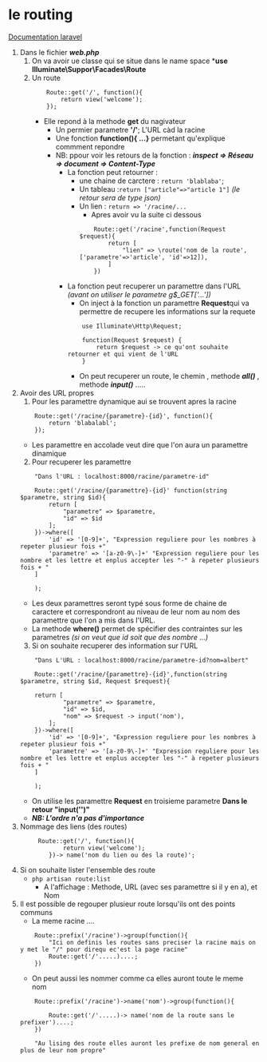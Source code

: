 # le routing 

[Documentation laravel](https://laravel.com/docs/10.x/routing)

1. Dans le fichier ***web.php*** 
    1. On va avoir ue classe qui se situe dans le name space ***use Illuminate\Suppor\Facades\Route**
    2. Un route 
        ```
            Route::get('/', function(){
                return view('welcome');
            });
        ```
        - Elle repond à la methode **get** du nagivateur 
            - Un permier parametre **'/'**; L'URL càd la racine 
            - Une fonction **function(){ ...}** permetant qu'explique commment repondre
            - NB: ppour voir les retours de la fonction : ***inspect => Réseau => document => Content-Type***
                - La fonction peut retourner :
                    - une chaine de carctere : `return 'blablaba'`;
                    - Un tableau :`return ["article"=>"article 1"]` *(le retour sera de type json)*
                    - Un lien : `return => '/racine/...`
                        - Apres avoir vu la suite ci dessous   
                        ```
                            Route::get('/racine',function(Request $request){
                                return [
                                    "lien" => \route('nom de la route',['parametre'=>'article', 'id'=>12]),
                                ]
                            })
                        ```
                - La fonction peut recuperer un paramettre dans l'URL *(avant on utiliser le parametre g$_GET['...'])*
                    - On inject à la fonction un paramettre **Request**qui va permettre de recupere les informations sur la requete 
                    ```
                        use Illuminate\Http\Request;

                        function(Request $request) {
                            return $request -> ce qu'ont souhaite retourner et qui vient de l'URL
                        }
                    ```
                    - On peut recuperer un route, le chemin , methode ***all()*** , methode ***input()*** .....
2. Avoir des URL propres 
    1. Pour les paramettre dynamique aui se trouvent apres la racine
    ```
        Route::get('/racine/{parametre}-{id}', function(){
            return 'blabalabl';
        });
    ```
    -  Les paramettre en accolade veut dire que l'on aura un paramettre dinamique
    2. Pour recuperer les paramettre 
    ```
        "Dans l'URL : localhost:8000/racine/parametre-id" 

        Route::get('/racine/{paramettre}-{id}' function(string $parametre, string $id){
            return [
                "parametre" => $parametre,
                "id" => $id
            ];
        })->where([
            'id' => '[0-9]+', "Expression reguliere pour les nombres à repeter plusieur fois +"
            'parametre' => '[a-z0-9\-]+' "Expression reguliere pour les nombre et les lettre et enplus accepter les "-" à repeter plusieurs fois + "
        ]

        );
    ```
    - Les deux paramettres seront typé sous forme de chaine de caractere et correspondront au niveau de leur nom au nom des paramettre que l'on a mis dans l'URL.
    - La methode **where()** permet de spécifier des contraintes sur les parametres *(si on veut que id soit que des nombre ...)*
    3. Si on souhaite recuperer des information sur l'URL
    ```
        "Dans L'URL : localhost:8000/racine/parametre-id?nom=albert"

        Route::get('/racine/{paramettre}-{id}',function(string $parametre, string $id, Request $request){

        return [
                "parametre" => $parametre,
                "id" => $id,
                "nom" => $request -> input('nom'),
            ];
        })->where([
            'id' => '[0-9]+', "Expression reguliere pour les nombres à repeter plusieur fois +"
            'parametre' => '[a-z0-9\-]+' "Expression reguliere pour les nombre et les lettre et enplus accepter les "-" à repeter plusieurs fois + "
        ]

        );
    ```
    - On utilise les paramettre **Request** en troisieme parametre **Dans le retour "input('')"**
    - ***NB: L'ordre n'a pas d'importance***
3. Nommage des liens (des routes)
    ```
         Route::get('/', function(){
                return view('welcome');
            })-> name('nom du lien ou des la route)';
    ```                        
4. Si on souhaite lister l'ensemble des route 
    - `php artisan route:list`
        - A l'affichage : Methode, URL (avec ses paramettre si il y en a), et Nom  
5. Il est possible de regouper plusieur route lorsqu'ils ont des points communs 
    - La meme racine ....
    ```
        Route::prefix('/racine')->group(function(){
            "Ici on definis les routes sans preciser la racine mais on y met le "/" pour direqu ec'est la page racine" 
            Route::get('/'.....)....;
        })
    ```
    - On peut aussi les nommer comme ca elles auront toute le meme nom 
    ```
        Route::prefix('/racine')->name('nom')->group(function(){
            
            Route::get('/'.....)-> name('nom de la route sans le prefixer')....;
        })

        "Au lising des route elles auront les prefixe de nom general en plus de leur nom propre"

    ```
